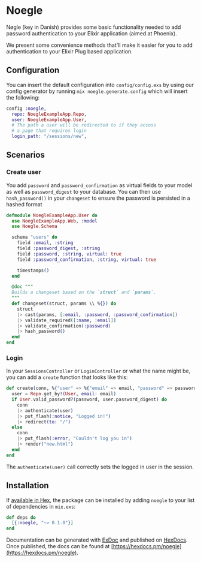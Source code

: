 # Noegle

Nøgle (key in Danish) provides some basic functionality needed to add password
authentication to your Elixir application (aimed at Phoenix).

We present some convenience methods that'll make it easier for you to add
authentication to your Elixir Plug based application.

## Configuration

You can insert the default configuration into `config/config.exs` by using our
config generator by running `mix noegle.generate.config` which will insert the
following:

```elixir
config :noegle,
  repo: NoegleExampleApp.Repo,
  user: NoegleExampleApp.User,
  # The path a user will be redirected to if they access 
  # a page that requires login
  login_path: "/sessions/new",
```

## Scenarios

### Create user

You add `password` and `password_confirmation` as virtual fields to your model
as well as `password_digest` to your database. You can then use
`hash_password()` in your `changeset` to ensure the password is persisted in a
hashed format

```elixir
defmodule NoegleExampleApp.User do
  use NoegleExampleApp.Web, :model
  use Noegle.Schema

  schema "users" do
    field :email, :string
    field :password_digest, :string
    field :password, :string, virtual: true
    field :password_confirmation, :string, virtual: true

    timestamps()
  end

  @doc """
  Builds a changeset based on the `struct` and `params`.
  """
  def changeset(struct, params \\ %{}) do
    struct
    |> cast(params, [:email, :password, :password_confirmation])
    |> validate_required([:name, :email])
    |> validate_confirmation(:password)
    |> hash_password()
  end
end
```

### Login

In your `SessionsController` or `LoginController` or what the name might be, you
can add a `create` function that looks like this:

```elixir
def create(conn, %{"user" => %{"email" => email, "password" => password}}) do
  user = Repo.get_by!(User, email: email)
  if User.valid_password?(password, user.password_digest) do
    conn
    |> authenticate(user)
    |> put_flash(:notice, "Logged in!")
    |> redirect(to: "/")
  else
    conn
    |> put_flash(:error, "Couldn't log you in")
    |> render("new.html")
  end
end
```

The `authenticate(user)` call correctly sets the logged in user in the session.

## Installation

If [available in Hex](https://hex.pm/docs/publish), the package can be installed
by adding `noegle` to your list of dependencies in `mix.exs`:

```elixir
def deps do
  [{:noegle, "~> 0.1.0"}]
end
```

Documentation can be generated with [ExDoc](https://github.com/elixir-lang/ex_doc)
and published on [HexDocs](https://hexdocs.pm). Once published, the docs can
be found at [https://hexdocs.pm/noegle](https://hexdocs.pm/noegle).

